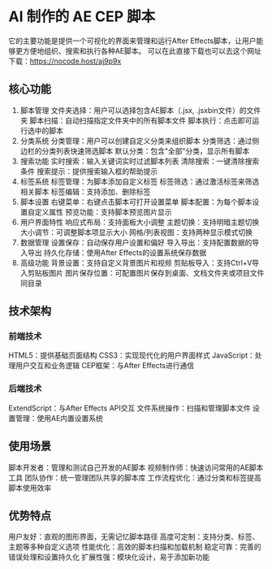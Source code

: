 # AI 制作的 AE CEP 脚本
它的主要功能是提供一个可视化的界面来管理和运行After Effects脚本，让用户能够更方便地组织、搜索和执行各种AE脚本。
可以在此直接下载也可以去这个网址下载：https://nocode.host/aj9p9x
## 核心功能
1. 脚本管理
文件夹选择：用户可以选择包含AE脚本（.jsx, .jsxbin文件）的文件夹
脚本扫描：自动扫描指定文件夹中的所有脚本文件
脚本执行：点击即可运行选中的脚本
2. 分类系统
分类管理：用户可以创建自定义分类来组织脚本
分类筛选：通过侧边栏的分类列表快速筛选脚本
默认分类：包含"全部"分类，显示所有脚本
3. 搜索功能
实时搜索：输入关键词实时过滤脚本列表
清除搜索：一键清除搜索条件
搜索提示：提供搜索输入框的帮助提示
4. 标签系统
标签管理：为脚本添加自定义标签
标签筛选：通过激活标签来筛选相关脚本
标签编辑：支持添加、删除标签
5. 脚本设置
右键菜单：右键点击脚本可打开设置菜单
脚本配置：为每个脚本设置自定义属性
预览功能：支持脚本预览图片显示
6. 用户界面特性
响应式布局：支持面板大小调整
主题切换：支持明暗主题切换
大小调节：可调整脚本项显示大小
网格/列表视图：支持两种显示模式切换
7. 数据管理
设置保存：自动保存用户设置和偏好
导入导出：支持配置数据的导入导出
持久化存储：使用After Effects的设置系统保存数据
8. 高级功能
背景设置：支持自定义背景图片和视频
剪贴板导入：支持Ctrl+V导入剪贴板图片
图片保存位置：可配置图片保存到桌面、文档文件夹或项目文件同目录
## 技术架构
### 前端技术
HTML5：提供基础页面结构
CSS3：实现现代化的用户界面样式
JavaScript：处理用户交互和业务逻辑
CEP框架：与After Effects进行通信
### 后端技术
ExtendScript：与After Effects API交互
文件系统操作：扫描和管理脚本文件
设置管理：使用AE内置设置系统

## 使用场景
脚本开发者：管理和测试自己开发的AE脚本
视频制作师：快速访问常用的AE脚本工具
团队协作：统一管理团队共享的脚本库
工作流程优化：通过分类和标签提高脚本使用效率
## 优势特点
用户友好：直观的图形界面，无需记忆脚本路径
高度可定制：支持分类、标签、主题等多种自定义选项
性能优化：高效的脚本扫描和加载机制
稳定可靠：完善的错误处理和设置持久化
扩展性强：模块化设计，易于添加新功能
